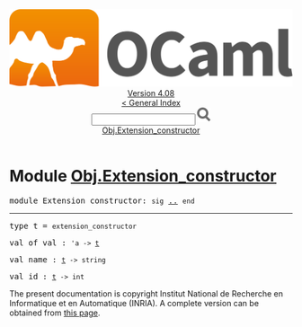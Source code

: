 <!-- ((! set title API !)) ((! set documentation !)) ((! set api !)) ((! set nobreadcrumb !)) -->
<div class="api"><header><nav class="toc brand"><a class="brand" href="https://ocaml.org/"><img src="colour-logo-gray.svg" class="svg" alt="OCaml"></a></nav><nav class="toc"><div class="toc_version"><a href="/docs" id="version-select">Version 4.08</a></div><a href="index.html">&lt; General Index</a><div class="api_search"><input type="text" name="apisearch" id="api_search" oninput="mySearch(false);" onkeypress="this.oninput();" onclick="this.oninput();" onpaste="this.oninput();">
<img src="search_icon.svg" alt="Search" class="svg" onclick="mySearch(false)"></div>
<div id="search_results"></div><div class="toc_title"><a href="#top">Obj.Extension_constructor</a></div><ul></ul></nav></header>

<h1>Module <a href="type_Obj.Extension_constructor.html">Obj.Extension_constructor</a></h1>

<pre><span id="MODULEExtension_constructor"><span class="keyword">module</span> Extension_constructor</span>: <code class="code"><span class="keyword">sig</span></code> <a href="Obj.Extension_constructor.html">..</a> <code class="code"><span class="keyword">end</span></code></pre><hr width="100%">

<pre><span id="TYPEt"><span class="keyword">type</span> <code class="type"></code>t</span> = <code class="type">extension_constructor</code> </pre>


<pre><span id="VALof_val"><span class="keyword">val</span> of_val</span> : <code class="type">'a -&gt; <a href="Obj.Extension_constructor.html#TYPEt">t</a></code></pre>
<pre><span id="VALname"><span class="keyword">val</span> name</span> : <code class="type"><a href="Obj.Extension_constructor.html#TYPEt">t</a> -&gt; string</code></pre>
<pre><span id="VALid"><span class="keyword">val</span> id</span> : <code class="type"><a href="Obj.Extension_constructor.html#TYPEt">t</a> -&gt; int</code></pre>
<div class="copyright">The present documentation is copyright Institut National de Recherche en Informatique et en Automatique (INRIA). A complete version can be obtained from <a href="http://caml.inria.fr/pub/docs/manual-ocaml/">this page</a>.</div></div>